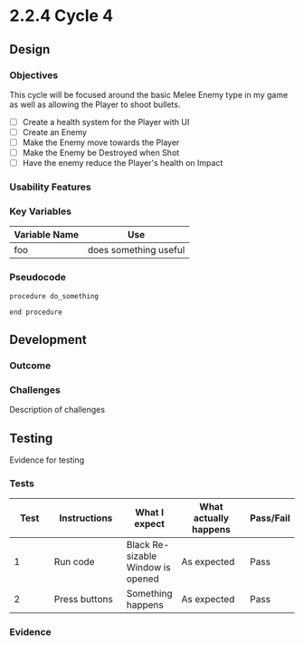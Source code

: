# 2.2.4 Cycle 4

## Design

### Objectives

This cycle will be focused around the basic Melee Enemy type in my game as well as allowing the Player to shoot bullets.

* [ ] Create a health system for the Player with UI
* [ ] Create an Enemy
* [ ] Make the Enemy move towards the Player
* [ ] Make the Enemy be Destroyed when Shot
* [ ] Have the enemy reduce the Player's health on Impact

### Usability Features

### Key Variables

| Variable Name | Use                   |
| ------------- | --------------------- |
| foo           | does something useful |

### Pseudocode

```
procedure do_something
    
end procedure
```

## Development

### Outcome

### Challenges

Description of challenges

## Testing

Evidence for testing

### Tests

<table><thead><tr><th width="90">Test</th><th width="141">Instructions</th><th>What I expect</th><th width="163">What actually happens</th><th>Pass/Fail</th></tr></thead><tbody><tr><td>1</td><td>Run code</td><td>Black Re-sizable Window is opened</td><td>As expected</td><td>Pass</td></tr><tr><td>2</td><td>Press buttons</td><td>Something happens</td><td>As expected</td><td>Pass</td></tr></tbody></table>

### Evidence
